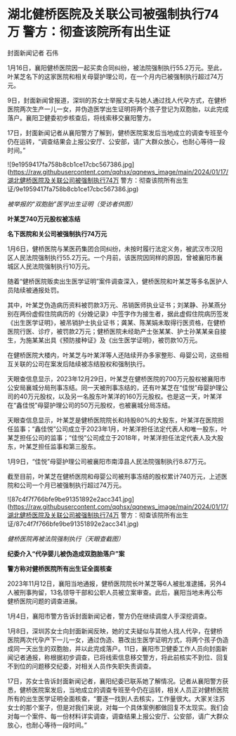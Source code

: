 # 湖北健桥医院及关联公司被强制执行74万 警方：彻查该院所有出生证

封面新闻记者 石伟

1月16日，襄阳健桥医院因一起买卖合同纠纷，被法院强制执行55.2万元。至此，叶某芝名下的这家医院和相关母婴护理公司，在一个月内已被强制执行超过74万元。

9日，封面新闻曾报道，深圳的苏女士举报丈夫与她人通过找人代孕方式，在健桥医院两次生产一儿一女，并伪造医学出生证明将两个孩子登记为双胞胎，以此完成落户。襄阳卫健委初步核查后，将线索移交襄阳警方。

17日，封面新闻记者从襄阳警方了解到，健桥医院案发后当地成立的调查专班至今仍在运转，“调查结果会上报公安厅、公安部，请广大群众放心，也耐心等待一段时间。”

![9e1959417fa758b8cb1ce17cbc567386.jpg](https://raw.githubusercontent.com/qqhsx/qqnews_image/main/2024/01/17/湖北健桥医院及关联公司被强制执行74万 警方：彻查该院所有出生证/9e1959417fa758b8cb1ce17cbc567386.jpg)

 _被举报的“双胞胎”医学出生证明（受访者供图）_

**叶某芝740万元股权被冻结**

**名下医院和关公司被强制执行74万元**

1月6日，健桥医院与某医药集团合同纠纷，未按时履行法定义务，被武汉市汉阳区人民法院强制执行55.2万元。一个月前，该医院因同样的原因，曾被襄阳市襄城区人民法院强制执行10万元。

随着“健桥医院贩卖出生医学证明”案件调查深入，健桥医院和叶某芝等多名医护人员陆续被通报处罚。

其中，叶某芝伪造病历资料被罚款3万元、吊销医师执业证书；刘某静、孙某燕分别在两份虚假住院病历的《分娩记录》中签字作为接生者，据此虚假住院病历签发《出生医学证明》，被吊销护士执业证书；龚某、陈某娟未取得行医资格，在健桥医院行医、诊疗，被罚款2万元；健桥医院未经助产士张某某、护士孙某某亲自接生，为施某某出具《预防接种证》及《出生医学证明》，被罚款10万元。

在健桥医院大楼内，叶某芝与叶某洋等人还陆续开办多家整形、母婴公司，这些相互关联的公司在案发后陆续被冻结股权和强制执行。

天眼查信息显示，2023年12月29日，叶某芝在健桥医院的700万元股权被襄阳市公安局襄城分局刑事冻结。同一天被刑事冻结的，还有叶某芝在“佳悦”母婴护理公司的40万元股权，以及另一名股东叶某洋的160万元股权。也是这一天，叶某洋在“鑫佳悦”母婴护理公司的50万元股权，也被襄城分局冻结。

天眼查信息显示，叶某芝是健桥医院院长和持股80%的大股东，叶某洋在医院担任监事；“鑫佳悦”公司成立于2023年1月，叶某洋担任法定代表人和唯一股东，叶某芝担任公司的监事；“佳悦”公司成立于2018年，叶某洋担任法定代表人及大股东，叶某芝担任监事和第三股东。

1月9日，“佳悦”母婴护理公司被襄阳市南漳县人民法院强制执行8.87万元。

截至目前，叶某芝在健桥医院和母婴公司被刑事冻结的股权累计740万元，上述医院和公司一个月已被强制执行超过74万元。

![87c4f7f766bfe9be91351892e2acc341.jpg](https://raw.githubusercontent.com/qqhsx/qqnews_image/main/2024/01/17/湖北健桥医院及关联公司被强制执行74万 警方：彻查该院所有出生证/87c4f7f766bfe9be91351892e2acc341.jpg)

_健桥医院再被法院强制执行（天眼查截图）_

**纪委介入“代孕婴儿被伪造成双胞胎落户”案**

**警方称对健桥医院所有出生证全面核查**

2023年11月12日，襄阳当地通报，健桥医院院长叶某芝等6人被批准逮捕，另外4人被刑事拘留，13名领导干部和公职人员被立案审查。此后，襄阳当地未再公布健桥医院问题的调查进展。

1月4日，襄阳市警方告诉封面新闻记者，警方仍在继续调度人手深挖调查。

1月8日，深圳苏女士向封面新闻反映，她的丈夫疑似与其他人找人代孕，在健桥医院两次代孕产下一儿一女，通过伪造、篡改出生医学证明方式，将两个孩子伪造成同一天出生的双胞胎，并以此完成落户。11日，襄阳市卫健委工作人员向封面新闻记者通报，称根据初步调查，已将线索信息移交警方，将此前核实不到位、回复不到位的问题移交纪委，对相关人员作失职失责调查。

17日，苏女士告诉封面新闻记者，襄阳纪委已联系她了解情况。记者从襄阳警方获悉，健桥医院案发后，当地成立的调查专班至今仍在运转，相关人员正对健桥医院所有的出生医学证明全面核查，“要逐一找到人去核实，工作量很大。大家关注苏女士的那个案子，但是对我们来说，对每一个具体案例都做回复不太现实。我们会对每一个案件、每一份材料详实调查，调查结果上报公安厅、公安部，请广大群众放心，也耐心等待一段时间。”

